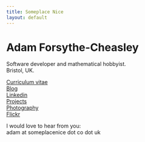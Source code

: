 ```yaml
---
title: Someplace Nice
layout: default
---
```


# Adam Forsythe-Cheasley

Software developer and mathematical hobbyist.  
Bristol, UK.

[Curriculum vitae](https://docs.google.com/document/d/1E12laGHJfH6mGAr6N2Hfm41x5Xi4aKiSwxxWUx4pbmw/edit?usp=sharing)  
[Blog](/blog/)  
[Linkedin](http://www.linkedin.com/in/adamcheasley)  
[Projects](/projects/)  
[Photography](http://www.adamcheasley.com/)  
[Flickr](http://www.flickr.com/photos/someplacenice/)  

I would love to hear from you:  
adam at someplacenice dot co dot uk

